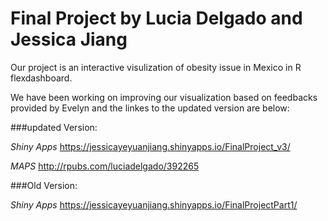 # Final Project by Lucia Delgado and Jessica Jiang

Our project is an interactive visulization of obesity issue in Mexico in R flexdashboard. 

We have been working on improving our visualization based on feedbacks provided by Evelyn and the linkes to the updated version are below:

###updated Version: 

*Shiny Apps*
https://jessicayeyuanjiang.shinyapps.io/FinalProject_v3/

*MAPS*
http://rpubs.com/luciadelgado/392265



###Old Version:

*Shiny Apps*
https://jessicayeyuanjiang.shinyapps.io/FinalProjectPart1/
